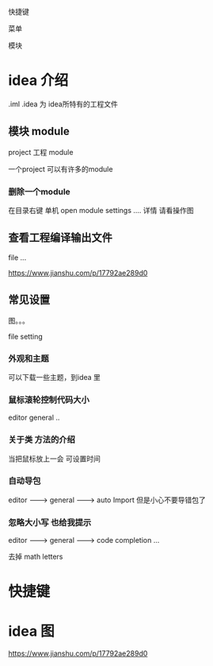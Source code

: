 快捷键

菜单

模块

# idea 介绍

.iml .idea 为 idea所特有的工程文件

## 模块 module

project 工程  module 

一个project 可以有许多的module

### 删除一个module

在目录右键 单机 open module settings
.... 详情 请看操作图

## 查看工程编译输出文件

file ...

https://www.jianshu.com/p/17792ae289d0

## 常见设置
图。。。

file setting

### 外观和主题

可以下载一些主题，到idea 里

### 鼠标滚轮控制代码大小

editor general ..

### 关于类 方法的介绍
当把鼠标放上一会 可设置时间

### 自动导包

editor ---> general ---> auto Import
但是小心不要导错包了

### 忽略大小写 也给我提示

editor ---> general ---> code completion ...

去掉 math letters

# 快捷键




# idea 图

https://www.jianshu.com/p/17792ae289d0




